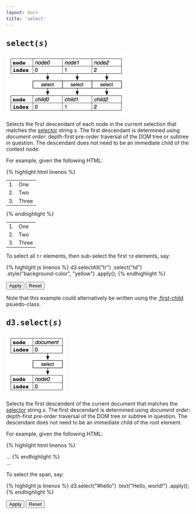 ```yaml
---
layout: docs
title: 'select'
---
```


## <tt>select(<i>s</i>)</tt>

![select](select.png)

Selects the first descendant of each node in the current selection that matches
the [selector](http://www.w3.org/TR/css3-selectors/) string *s*. The first
descendant is determined using *document order*: depth-first pre-order traversal
of the DOM tree or subtree in question. The descendant does not need to be an
immediate child of the context node.

For example, given the following HTML:

{% highlight html linenos %}
<table>
  <tr><td>1.</td><td>One</td></tr>
  <tr><td>2.</td><td>Two</td></tr>
  <tr><td>3.</td><td>Three</td></tr>
</table>
{% endhighlight %}

<div class="highlight ex">
  <table>
    <tr><td>1.</td><td>One</td></tr>
    <tr><td>2.</td><td>Two</td></tr>
    <tr><td>3.</td><td>Three</td></tr>
  </table>
</div>

To select all `tr` elements, then sub-select the first `td` elements, say:

{% highlight js linenos %}
d3.selectAll("tr")
  .select("td")
    .style("background-color", "yellow")
    .apply();
{% endhighlight %}

<div class="highlight ex">
  <button onclick="d3.selectAll('tr').select('td').style('background-color', 'yellow').apply()">
    Apply
  </button>
  <button onclick="d3.selectAll('tr').select('td').style('background-color', null).apply()">
    Reset
  </button>
</div>

Note that this example could alternatively be written using the
[:first-child](http://www.w3.org/TR/CSS2/selector.html#first-child)
psuedo-class.

## <tt>d3.select(<i>s</i>)</tt>

![select](select-init.png)

Selects the first descendent of the current document that matches the
[selector](http://www.w3.org/TR/css3-selectors/) string *s*. The first
descendant is determined using *document order*: depth-first pre-order traversal
of the DOM tree or subtree in question. The descendant does not need to be an
immediate child of the root element.

For example, given the following HTML:

{% highlight html linenos %}
<html>
  <body>
    <span id="hello">...</span>
  </body>
</html>
{% endhighlight %}

<div class="highlight ex">
  <span id="hello">...</span>
</div>

To select the span, say:

{% highlight js linenos %}
d3.select("#hello")
    .text("Hello, world!")
    .apply();
{% endhighlight %}

<div class="highlight ex">
  <button onclick="d3.select('#hello').text('Hello, world!').apply()">
    Apply
  </button>
  <button onclick="d3.select('#hello').text('...').apply()">
    Reset
  </button>
</div>

